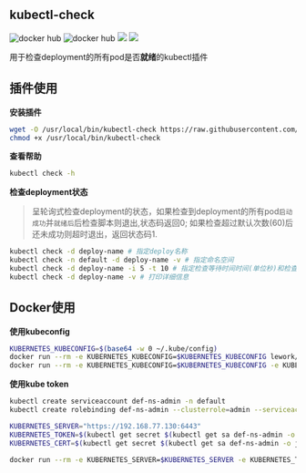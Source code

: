 ## kubectl-check

![docker hub](https://img.shields.io/docker/pulls/lework/kubectl-check.svg?style=flat-square)
![docker hub](https://img.shields.io/docker/stars/lework/kubectl-check.svg?style=flat-square)
[![](https://images.microbadger.com/badges/image/lework/kubectl-check.svg)](http://microbadger.com/images/lework/kubectl-check "Get your own image badge on microbadger.com")
[![](https://images.microbadger.com/badges/version/lework/kubectl-check.svg)](http://microbadger.com/images/lework/kubectl-check "Get your own version badge on microbadger.com")

用于检查deployment的所有pod是否**就绪**的kubectl插件



## 插件使用

**安装插件**

```bash
wget -O /usr/local/bin/kubectl-check https://raw.githubusercontent.com/lework/kubectl-check/master/kubectl-check
chmod +x /usr/local/bin/kubectl-check
```

**查看帮助**

```bash
kubectl check -h
```

**检查deployment状态**

> 呈轮询式检查deployment的状态，如果检查到deployment的所有pod`启动成功`并`就绪后`后检查脚本则退出,状态码返回0; 如果检查超过默认次数(60)后还未成功则超时退出，返回状态码1.

```bash
kubectl check -d deploy-name # 指定deploy名称
kubectl check -n default -d deploy-name -v # 指定命名空间
kubectl check -d deploy-name -i 5 -t 10 # 指定检查等待时间时间(单位秒)和检查次数
kubectl check -d deploy-name -v # 打印详细信息
```

## Docker使用

**使用kubeconfig**

```bash
KUBERNETES_KUBECONFIG=$(base64 -w 0 ~/.kube/config)
docker run --rm -e KUBERNETES_KUBECONFIG=$KUBERNETES_KUBECONFIG lework/kubectl-check:latest kubectl check -d deploy-name
docker run --rm -e KUBERNETES_KUBECONFIG=$KUBERNETES_KUBECONFIG -e KUBERNETES_DEPLOY=deploy-name lework/kubectl-check:latest
```

**使用kube token**

```bash
kubectl create serviceaccount def-ns-admin -n default
kubectl create rolebinding def-ns-admin --clusterrole=admin --serviceaccount=default:def-ns-admin

KUBERNETES_SERVER="https://192.168.77.130:6443"
KUBERNETES_TOKEN=$(kubectl get secret $(kubectl get sa def-ns-admin -o jsonpath={.secrets[].name}) -o jsonpath={.data.token})
KUBERNETES_CERT=$(kubectl get secret $(kubectl get sa def-ns-admin -o jsonpath={.secrets[].name}) -o "jsonpath={.data.ca\.crt}")

docker run --rm -e KUBERNETES_SERVER=$KUBERNETES_SERVER -e KUBERNETES_TOKEN=$KUBERNETES_TOKEN -e KUBERNETES_CERT=$KUBERNETES_CERT lework/kubectl-check:latest kubectl check -d deploy-name
```
